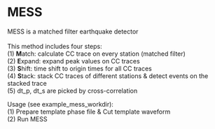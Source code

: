 # MESS
MESS is a matched filter earthquake detector <br>
<br>
This method includes four steps: <br>
(1) **M**atch: calculate CC trace on every station (matched filter) <br>
(2) **E**xpand: expand peak values on CC traces <br>
(3) **S**hift: time shift to origin times for all CC traces <br>
(4) **S**tack: stack CC traces of different stations & detect events on the stacked trace <br>
(5) dt_p, dt_s are picked by cross-correlation 

Usage (see example_mess_workdir): <br>
(1) Prepare template phase file & Cut template waveform <br>
(2) Run MESS <br>
